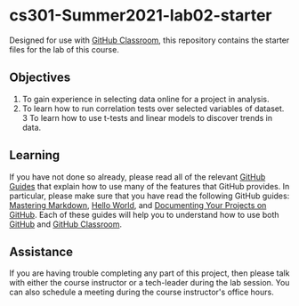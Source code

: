 # cs301-Summer2021-lab02-starter

Designed for use with [GitHub Classroom](https://classroom.github.com/), this repository contains the starter files for the lab of this course.

## Objectives

 1. To gain experience in selecting data online for a project in analysis.
 2. To learn how to run correlation tests over selected variables of dataset.
 3  To learn how to use t-tests and linear models to discover trends in data.

## Learning

If you have not done so already, please read all of the relevant [GitHub Guides](https://guides.github.com/) that explain how to use many of the features that GitHub provides. In particular, please make sure that you have read the following GitHub guides: [Mastering Markdown](https://guides.github.com/features/mastering-markdown/), [Hello World](https://guides.github.com/activities/hello-world/), and [Documenting Your Projects on GitHub](https://guides.github.com/features/wikis/). Each of these guides will help you to understand how to use both [GitHub](http://github.com) and [GitHub Classroom](https://classroom.github.com/).


## Assistance

If you are having trouble completing any part of this project, then please talk with either the course instructor or a tech-leader during the lab session. You can also schedule a meeting during the course instructor's office hours.
